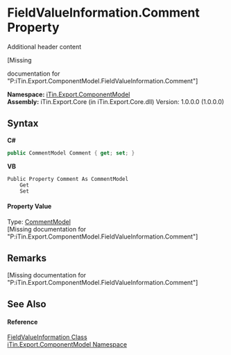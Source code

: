 # FieldValueInformation.Comment Property 
Additional header content 

\[Missing <summary> documentation for "P:iTin.Export.ComponentModel.FieldValueInformation.Comment"\]

**Namespace:**&nbsp;<a href="55171ca4-890c-0ab2-e812-efe82bc0b686">iTin.Export.ComponentModel</a><br />**Assembly:**&nbsp;iTin.Export.Core (in iTin.Export.Core.dll) Version: 1.0.0.0 (1.0.0.0)

## Syntax

**C#**<br />
``` C#
public CommentModel Comment { get; set; }
```

**VB**<br />
``` VB
Public Property Comment As CommentModel
	Get
	Set
```


#### Property Value
Type: <a href="66ffdea2-01bf-5e72-5880-6ae3681f9145">CommentModel</a><br />\[Missing <value> documentation for "P:iTin.Export.ComponentModel.FieldValueInformation.Comment"\]

## Remarks
\[Missing <remarks> documentation for "P:iTin.Export.ComponentModel.FieldValueInformation.Comment"\]

## See Also


#### Reference
<a href="7dc51c75-6975-e7a8-9eee-1a99a85073f3">FieldValueInformation Class</a><br /><a href="55171ca4-890c-0ab2-e812-efe82bc0b686">iTin.Export.ComponentModel Namespace</a><br />